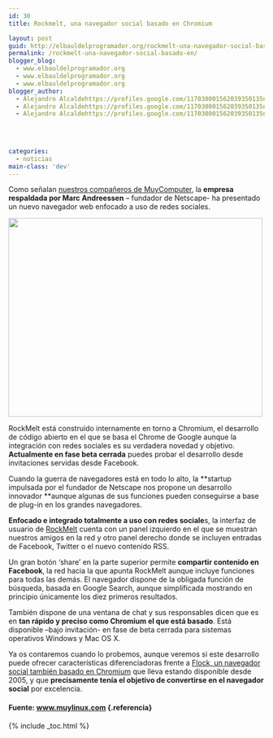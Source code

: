 ```yaml
---
id: 30
title: Rockmelt, una navegador social basado en Chromium

layout: post
guid: http://elbauldelprogramador.org/rockmelt-una-navegador-social-basado-en-chromium/
permalink: /rockmelt-una-navegador-social-basado-en/
blogger_blog:
  - www.elbauldelprogramador.org
  - www.elbauldelprogramador.org
  - www.elbauldelprogramador.org
blogger_author:
  - Alejandro Alcaldehttps://profiles.google.com/117030001562039350135noreply@blogger.com
  - Alejandro Alcaldehttps://profiles.google.com/117030001562039350135noreply@blogger.com
  - Alejandro Alcaldehttps://profiles.google.com/117030001562039350135noreply@blogger.com

  
  
  
categories:
  - noticias
main-class: 'dev'
---
```

Como señalan [nuestros compañeros de MuyComputer][1], la **empresa respaldada por Marc Andreessen** – fundador de Netscape- ha presentado un nuevo navegador web enfocado a uso de redes sociales.

[<img class="aligncenter size-medium wp-image-12286" title="Rockmelt" src="http://www.muylinux.com/assets/img/2010/11/Rockmelt-500x391.jpg" alt="" height="391" width="500" />][2]

RockMelt está construido internamente en torno a Chromium, el desarrollo de código abierto en el que se basa el Chrome de Google aunque la integración con redes sociales es su verdadera novedad y objetivo. **Actualmente en fase beta cerrada** puedes probar el desarrollo desde invitaciones servidas desde Facebook.

Cuando la guerra de navegadores está en todo lo alto, la&nbsp;**startup impulsada por el fundador de Netscape nos propone un desarrollo innovador **aunque algunas de sus funciones pueden conseguirse a base de plug-in en los grandes navegadores.

<p style="text-align: center;">
</p>

**Enfocado e integrado totalmente a uso con redes sociale**s, la interfaz de usuario de&nbsp;<a href="http://www.rockmelt.com/" target="_blank">RockMelt</a> cuenta con un panel izquierdo en el que se muestran nuestros amigos en la red y otro panel derecho donde se incluyen entradas de Facebook, Twitter o el nuevo contenido RSS.

Un gran botón ‘share’ en la parte superior permite&nbsp;**compartir contenido en Facebook**, la red hacia la que apunta RockMelt aunque incluye funciones para todas las demás. El navegador dispone de la obligada función de búsqueda, basada en Google Search, aunque simplificada mostrando en principio únicamente los diez primeros resultados.

También dispone de una ventana de chat y sus responsables dicen que es en&nbsp;**tan rápido y preciso como Chromium el que está basado**. Está disponible –bajo invitación- en fase de beta cerrada para sistemas operativos Windows y Mac OS X.

Ya os contaremos cuando lo probemos, aunque veremos si este desarrollo puede ofrecer características diferenciadoras frente a [Flock, un navegador social también basado en Chromium][3] que lleva estando disponible desde 2005, y que **precisamente tenía el objetivo de convertirse en el navegador social** por excelencia.

#### Fuente: <a href="http://www.muylinux.com" target="_blank">www.muylinux.com</a> {.referencia}



 [1]: http://www.muycomputer.com/Actualidad/Noticias/RockMelt-el-navegador-social/_wE9ERk2XxDC0g_DH3CC9QUuuHsX3wKj1cQZyau99m55NwZa46YIwMNsMxvxMpWok
 [2]: http://www.muylinux.com/assets/img/2010/11/Rockmelt.jpg
 [3]: http://www.muylinux.com/2010/06/16/flock-cambia-de-novia-antes-firefox-ahora-chromium

{% include _toc.html %}
